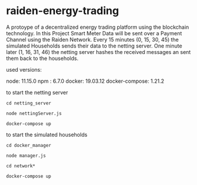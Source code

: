 # raiden-energy-trading
A protoype of a decentralized energy trading platform using the blockchain technology. In this Project Smart Meter Data will be sent over a Payment Channel using the Raiden Network. Every 15 minutes (0, 15, 30, 45) the simulated Households sends their data to the netting server. One minute later (1, 16, 31, 46) the netting server hashes the received messages an sent them back to the households. 

used versions:

node: 11.15.0
npm : 6.7.0
docker: 19.03.12
docker-compose: 1.21.2

to start the netting server
```
cd netting_server
```
```
node nettingServer.js
```
```
docker-compose up
```

to start the simulated households

```
cd docker_manager
```
```
node manager.js

```
```
cd network*
```
```
docker-compose up
```
